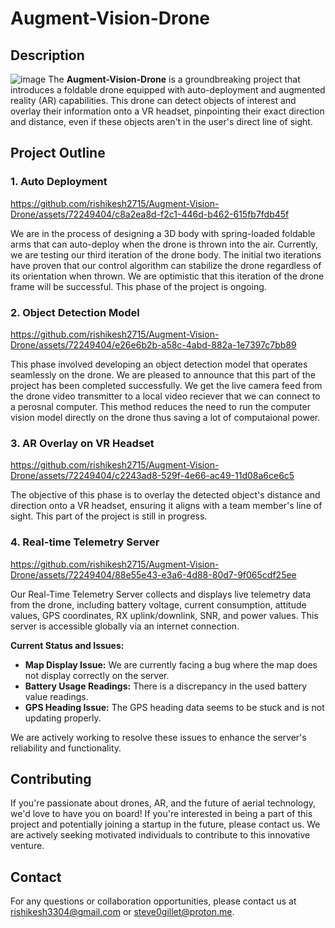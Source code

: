# Augment-Vision-Drone

## Description
![image](https://github.com/rishikesh2715/Augment-Vision-Drone/assets/72249404/dcc06c8b-52a7-43ae-9d82-a8fef891ab46)
The **Augment-Vision-Drone** is a groundbreaking project that introduces a foldable drone equipped with auto-deployment and augmented reality (AR) capabilities. This drone can detect objects of interest and overlay their information onto a VR headset, pinpointing their exact direction and distance, even if these objects aren't in the user's direct line of sight.

## Project Outline

### 1. Auto Deployment
https://github.com/rishikesh2715/Augment-Vision-Drone/assets/72249404/c8a2ea8d-f2c1-446d-b462-615fb7fdb45f

We are in the process of designing a 3D body with spring-loaded foldable arms that can auto-deploy when the drone is thrown into the air. Currently, we are testing our third iteration of the drone body. The initial two iterations have proven that our control algorithm can stabilize the drone regardless of its orientation when thrown. We are optimistic that this iteration of the drone frame will be successful. This phase of the project is ongoing.

### 2. Object Detection Model
https://github.com/rishikesh2715/Augment-Vision-Drone/assets/72249404/e26e6b2b-a58c-4abd-882a-1e7397c7bb89

This phase involved developing an object detection model that operates seamlessly on the drone. We are pleased to announce that this part of the project has been completed successfully.
We get the live camera feed from the drone video transmitter to a local video reciever that we can connect to a perosnal computer. This method reduces the need to run the computer vision model directly on the drone thus saving a lot of computaional power.

### 3. AR Overlay on VR Headset

https://github.com/rishikesh2715/Augment-Vision-Drone/assets/72249404/c2243ad8-529f-4e66-ac49-11d08a6ce6c5

The objective of this phase is to overlay the detected object's distance and direction onto a VR headset, ensuring it aligns with a team member's line of sight. This part of the project is still in progress.

### 4. Real-time Telemetry Server

https://github.com/rishikesh2715/Augment-Vision-Drone/assets/72249404/88e55e43-e3a6-4d88-80d7-9f065cdf25ee

Our Real-Time Telemetry Server collects and displays live telemetry data from the drone, including battery voltage, current consumption, attitude values, GPS coordinates, RX uplink/downlink, SNR, and power values. This server is accessible globally via an internet connection.

**Current Status and Issues:**
- **Map Display Issue:** We are currently facing a bug where the map does not display correctly on the server.
- **Battery Usage Readings:** There is a discrepancy in the used battery value readings.
- **GPS Heading Issue:** The GPS heading data seems to be stuck and is not updating properly.

We are actively working to resolve these issues to enhance the server's reliability and functionality.

## Contributing
If you're passionate about drones, AR, and the future of aerial technology, we'd love to have you on board! If you're interested in being a part of this project and potentially joining a startup in the future, please contact us. We are actively seeking motivated individuals to contribute to this innovative venture.

## Contact

For any questions or collaboration opportunities, please contact us at rishikesh3304@gmail.com or steve0gillet@proton.me.


